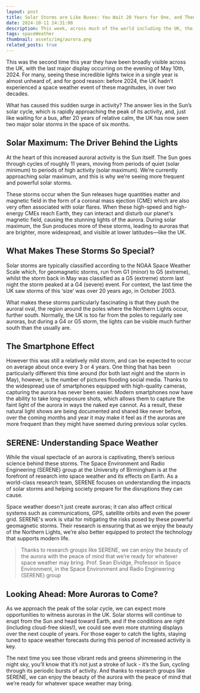 ```yaml
---
layout: post
title: Solar Storms are Like Buses: You Wait 20 Years for One, and Then Two Come at Once!
date: 2024-10-11 14:31:00
description: This week, across much of the world including the UK, the majestic aurora borealis, or Northern Lights, were once again visible to us.
tags: spaceWeather
thumbnail: assets/img/aurora.png
related_posts: true
---
```


This was the second time this year they have been broadly visible across the UK, with the last major display occurring on the evening of May 10th, 2024. For many, seeing these incredible lights twice in a single year is almost unheard of, and for good reason: before 2024, the UK hadn’t experienced a space weather event of these magnitudes, in over two decades.

What has caused this sudden surge in activity? The answer lies in the Sun’s solar cycle, which is rapidly approaching the peak of its activity, and, just like waiting for a bus, after 20 years of relative calm, the UK has now seen two major solar storms in the space of six months.

## Solar Maximum: The Driver Behind the Lights

At the heart of this increased auroral activity is the Sun itself. The Sun goes through cycles of roughly 11 years, moving from periods of quiet (solar minimum) to periods of high activity (solar maximum). We’re currently approaching solar maximum, and this is why we’re seeing more frequent and powerful solar storms.

These storms occur when the Sun releases huge quantities matter and magnetic field in the form of a coronal mass ejection (CME) which are also very often associated with solar flares. When these high-speed and high-energy CMEs reach Earth, they can interact and disturb our planet's magnetic field, causing the stunning lights of the aurora. During solar maximum, the Sun produces more of these storms, leading to auroras that are brighter, more widespread, and visible at lower latitudes—like the UK.

## What Makes These Storms So Special?

Solar storms are typically classified according to the NOAA Space Weather Scale which, for geomagnetic storms, run from G1 (minor) to G5 (extreme), whilst the storm back in May was classified as a G5 (extreme) storm last night the storm peaked at a G4 (severe) event. For context, the last time the UK saw storms of this ‘size’ was over 20 years ago, in October 2003.

What makes these storms particularly fascinating is that they push the auroral oval, the region around the poles where the Northern Lights occur, further south. Normally, the UK is too far from the poles to regularly see auroras, but during a G4 or G5 storm, the lights can be visible much further south than the usually are.

## The Smartphone Effect

However this was still a relatively mild storm, and can be expected to occur on average about once every 3 or 4 years. One thing that has been particularly different this time around (for both last night and the storm in May), however, is the number of pictures flooding social media. Thanks to the widespread use of smartphones equipped with high-quality cameras, capturing the aurora has never been easier. Modern smartphones now have the ability to take long-exposure shots, which allows them to capture the faint light of the aurora in ways the naked eye cannot. As a result, these natural light shows are being documented and shared like never before, over the coming months and year it may make it feel as if the auroras are more frequent than they might have seemed during previous solar cycles.

## SERENE: Understanding Space Weather

While the visual spectacle of an aurora is captivating, there’s serious science behind these storms. The Space Environment and Radio Engineering (SERENE) group at the University of Birmingham is at the forefront of research into space weather and its effects on Earth. As a world-class research team, SERENE focuses on understanding the impacts of solar storms and helping society prepare for the disruptions they can cause.

Space weather doesn't just create auroras; it can also affect critical systems such as communications, GPS, satellite orbits and even the power grid. SERENE's work is vital for mitigating the risks posed by these powerful geomagnetic storms. Their research is ensuring that as we enjoy the beauty of the Northern Lights, we’re also better equipped to protect the technology that supports modern life.

> Thanks to research groups like SERENE, we can enjoy the beauty of the aurora with the peace of mind that we’re ready for whatever space weather may bring.
> Prof. Sean Elvidge, Professor in Space Environment, in the Space Environment and Radio Engineering (SERENE) group

## Looking Ahead: More Auroras to Come?

As we approach the peak of the solar cycle, we can expect more opportunities to witness auroras in the UK. Solar storms will continue to erupt from the Sun and head toward Earth, and if the conditions are right (including cloud-free skies!), we could see even more stunning displays over the next couple of years. For those eager to catch the lights, staying tuned to space weather forecasts during this period of increased activity is key.

The next time you see those vibrant reds and greens shimmering in the night sky, you’ll know that it’s not just a stroke of luck - it’s the Sun, cycling through its periodic bursts of activity. And thanks to research groups like SERENE, we can enjoy the beauty of the aurora with the peace of mind that we’re ready for whatever space weather may bring.
